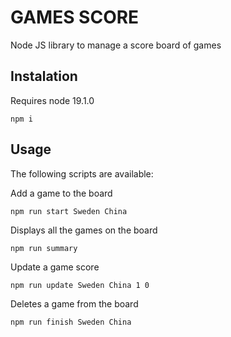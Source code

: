 # GAMES SCORE

Node JS library to manage a score board of games

## Instalation

Requires node 19.1.0

```npm i```

## Usage

The following scripts are available:

Add a game to the board

```npm run start Sweden China```

Displays all the games on the board

```npm run summary```

Update a game score

```npm run update Sweden China 1 0```

Deletes a game from the board

```npm run finish Sweden China```

